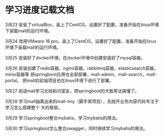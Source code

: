 # 学习进度记载文档

3月23
安装了virtualBox，装上了CentOS，设置好了配置，准备开始在linux环境下装载mall的运行环境。

3月24
改用VMware 16 pro，装上了CentOS，设置好了配置，准备开始在linux环境下装载mall的运行环境。

3月25
安装好了docker环境，在docker环境中创建安装好了mysql容器。

3月26
安装创建了redis容器，nginx容器，rabbitmq容器，elasticsearch容器，minio容器等
把springboot应用也全部部署，mall-admin，mall-search，mall-portal。
把mall的前端项目也在linux环境下进行了部署。

3月27
阅读mall学习文档和问室友，把springboot的大致用法搞懂了。

3月28
学习mall抽离出来的mall-tiny（脚手架项目），先抛开业务内容代码专注于学习怎么搭建整个
大的框架。

3月29
学习springboot整合mybatis，学习mybatis的用法。

3月30
学习springboot怎么整合swagger，同时继续学习mybatis的用法。